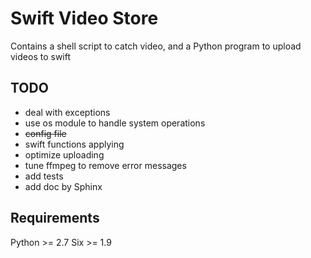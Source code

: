 Swift Video Store
===================================================

Contains a shell script to catch video, and a Python program to upload videos to swift


TODO
---------------------------------------------------
- deal with exceptions 
- use os module to handle system operations
- ~~config file~~
- swift functions applying
- optimize uploading
- tune ffmpeg to remove error messages
- add tests
- add doc by Sphinx


Requirements
---------------------------------------------------
Python >= 2.7
Six >= 1.9
